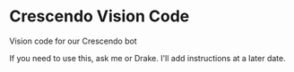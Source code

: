 
# Crescendo Vision Code

Vision code for our Crescendo bot

If you need to use this, ask me or Drake.
I'll add instructions at a later date.
